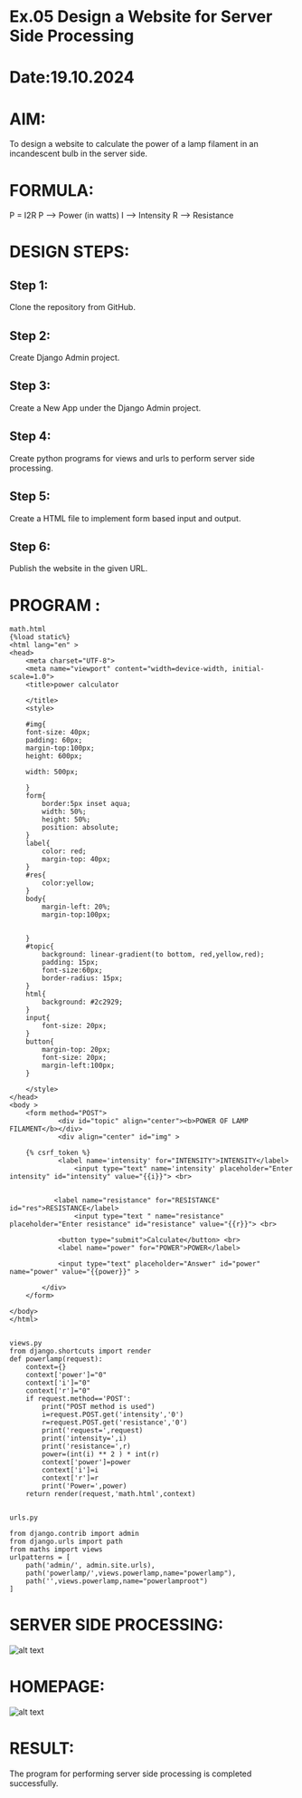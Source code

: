 # Ex.05 Design a Website for Server Side Processing
# Date:19.10.2024
# AIM:
To design a website to calculate the power of a lamp filament in an incandescent bulb in the server side.

# FORMULA:
P = I2R
P --> Power (in watts)
 I --> Intensity
 R --> Resistance

# DESIGN STEPS:
## Step 1:
Clone the repository from GitHub.

## Step 2:
Create Django Admin project.

## Step 3:
Create a New App under the Django Admin project.

## Step 4:
Create python programs for views and urls to perform server side processing.

## Step 5:
Create a HTML file to implement form based input and output.

## Step 6:
Publish the website in the given URL.

# PROGRAM :

```
math.html
{%load static%}
<html lang="en" >
<head>
    <meta charset="UTF-8">
    <meta name="viewport" content="width=device-width, initial-scale=1.0">
    <title>power calculator
    
    </title>
    <style>

    #img{
    font-size: 40px;
    padding: 60px;
    margin-top:100px;
    height: 600px;
    
    width: 500px;
    
    }
    form{
        border:5px inset aqua;
        width: 50%;
        height: 50%;
        position: absolute;
    }
    label{
        color: red;
        margin-top: 40px;
    }
    #res{
        color:yellow;
    }
    body{
        margin-left: 20%;
        margin-top:100px;
        
        
    }
    #topic{
        background: linear-gradient(to bottom, red,yellow,red);
        padding: 15px;
        font-size:60px;
        border-radius: 15px;
    }
    html{
        background: #2c2929;
    }
    input{
        font-size: 20px;
    }
    button{
        margin-top: 20px;
        font-size: 20px;
        margin-left:100px;
    }
    
    </style>
</head>
<body >
    <form method="POST">
            <div id="topic" align="center"><b>POWER OF LAMP FILAMENT</b></div>
            <div align="center" id="img" >
    
    {% csrf_token %}
            <label name='intensity' for="INTENSITY">INTENSITY</label>
                <input type="text" name='intensity' placeholder="Enter intensity" id="intensity" value="{{i}}"> <br>
        
             
           <label name="resistance" for="RESISTANCE" id="res">RESISTANCE</label>
                <input type="text " name="resistance" placeholder="Enter resistance" id="resistance" value="{{r}}"> <br>
         
            <button type="submit">Calculate</button> <br>
            <label name="power" for="POWER">POWER</label>

            <input type="text" placeholder="Answer" id="power" name="power" value="{{power}}" >
            
        </div>
    </form>

</body>
</html>


views.py
from django.shortcuts import render
def powerlamp(request): 
    context={} 
    context['power']="0" 
    context['i']="0" 
    context['r']="0" 
    if request.method=='POST': 
        print("POST method is used")
        i=request.POST.get('intensity','0')
        r=request.POST.get('resistance','0')
        print('request=',request) 
        print('intensity=',i) 
        print('resistance=',r) 
        power=(int(i) ** 2 ) * int(r) 
        context['power']=power
        context['i']=i
        context['r']=r 
        print('Power=',power) 
    return render(request,'math.html',context)


urls.py

from django.contrib import admin 
from django.urls import path 
from maths import views 
urlpatterns = [ 
    path('admin/', admin.site.urls), 
    path('powerlamp/',views.powerlamp,name="powerlamp"),
    path('',views.powerlamp,name="powerlamproot")
]
```
# SERVER SIDE PROCESSING:
![alt text](image.png)
# HOMEPAGE:
![alt text](img.png)
# RESULT:
The program for performing server side processing is completed successfully.
